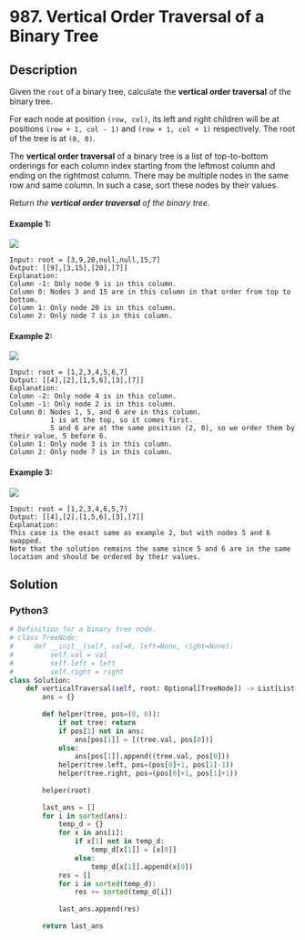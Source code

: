 # 987. Vertical Order Traversal of a Binary Tree

## Description
Given the `root` of a binary tree, calculate the **vertical order traversal** of the binary tree.

For each node at position `(row, col)`, its left and right children will be at positions `(row + 1, col - 1)` and `(row + 1, col + 1)` respectively. The root of the tree is at `(0, 0)`.

The **vertical order traversal** of a binary tree is a list of top-to-bottom orderings for each column index starting from the leftmost column and ending on the rightmost column. There may be multiple nodes in the same row and same column. In such a case, sort these nodes by their values.

Return *the **vertical order traversal** of the binary tree*.

#### Example 1:
![](https://assets.leetcode.com/uploads/2021/01/29/vtree1.jpg)
```
Input: root = [3,9,20,null,null,15,7]
Output: [[9],[3,15],[20],[7]]
Explanation:
Column -1: Only node 9 is in this column.
Column 0: Nodes 3 and 15 are in this column in that order from top to bottom.
Column 1: Only node 20 is in this column.
Column 2: Only node 7 is in this column.
```

#### Example 2:
![](https://assets.leetcode.com/uploads/2021/01/29/vtree2.jpg)
```
Input: root = [1,2,3,4,5,6,7]
Output: [[4],[2],[1,5,6],[3],[7]]
Explanation:
Column -2: Only node 4 is in this column.
Column -1: Only node 2 is in this column.
Column 0: Nodes 1, 5, and 6 are in this column.
          1 is at the top, so it comes first.
          5 and 6 are at the same position (2, 0), so we order them by their value, 5 before 6.
Column 1: Only node 3 is in this column.
Column 2: Only node 7 is in this column.
```

#### Example 3:
![](https://assets.leetcode.com/uploads/2021/01/29/vtree3.jpg)
```
Input: root = [1,2,3,4,6,5,7]
Output: [[4],[2],[1,5,6],[3],[7]]
Explanation:
This case is the exact same as example 2, but with nodes 5 and 6 swapped.
Note that the solution remains the same since 5 and 6 are in the same location and should be ordered by their values.
```


## Solution

### Python3
```python
# Definition for a binary tree node.
# class TreeNode:
#     def __init__(self, val=0, left=None, right=None):
#         self.val = val
#         self.left = left
#         self.right = right
class Solution:
    def verticalTraversal(self, root: Optional[TreeNode]) -> List[List[int]]:
        ans = {}
        
        def helper(tree, pos=(0, 0)):
            if not tree: return
            if pos[1] not in ans:
                ans[pos[1]] = [(tree.val, pos[0])]
            else:
                ans[pos[1]].append((tree.val, pos[0]))
            helper(tree.left, pos=(pos[0]+1, pos[1]-1))
            helper(tree.right, pos=(pos[0]+1, pos[1]+1))
        
        helper(root)
        
        last_ans = []
        for i in sorted(ans):
            temp_d = {}
            for x in ans[i]:
                if x[1] not in temp_d:
                    temp_d[x[1]] = [x[0]]
                else:
                    temp_d[x[1]].append(x[0])
            res = []
            for i in sorted(temp_d):
                res += sorted(temp_d[i])
            
            last_ans.append(res)
                    
        return last_ans
```
